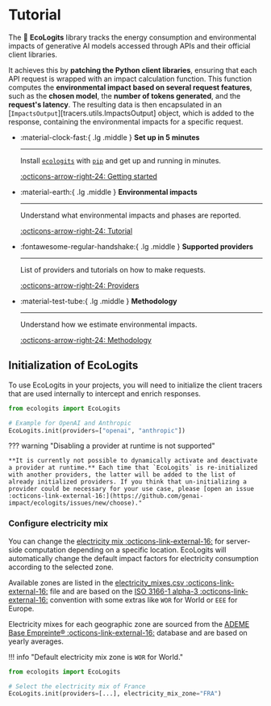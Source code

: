 # Tutorial

The :seedling: **EcoLogits** library tracks the energy consumption and environmental impacts of generative AI models accessed through APIs and their official client libraries. 

It achieves this by **patching the Python client libraries**, ensuring that each API request is wrapped with an impact calculation function. This function computes the **environmental impact based on several request features**, such as the **chosen model**, the **number of tokens generated**, and the **request's latency**. The resulting data is then encapsulated in an [`ImpactsOutput`][tracers.utils.ImpactsOutput] object, which is added to the response, containing the environmental impacts for a specific request.


<div class="grid cards" markdown>

-   :material-clock-fast:{ .lg .middle } __Set up in 5 minutes__

    ---

    Install [`ecologits`](#) with [`pip`](#) and get up
    and running in minutes.

    [:octicons-arrow-right-24: Getting started](../index.md)

-   :material-earth:{ .lg .middle } __Environmental impacts__

    ---

    Understand what environmental impacts and phases are reported.  

    [:octicons-arrow-right-24: Tutorial](impacts.md)

-   :fontawesome-regular-handshake:{ .lg .middle } __Supported providers__

    ---

    List of providers and tutorials on how to make requests.

    [:octicons-arrow-right-24: Providers](providers.md)

-   :material-test-tube:{ .lg .middle } __Methodology__

    ---
    
    Understand how we estimate environmental impacts.
    
    [:octicons-arrow-right-24: Methodology](../methodology/index.md)

</div>


## Initialization of EcoLogits

To use EcoLogits in your projects, you will need to initialize the client tracers that are used internally to intercept and enrich responses.

```python
from ecologits import EcoLogits

# Example for OpenAI and Anthropic
EcoLogits.init(providers=["openai", "anthropic"])
```

??? warning "Disabling a provider at runtime is not supported"

    **It is currently not possible to dynamically activate and deactivate a provider at runtime.** Each time that `EcoLogits` is re-initialized with another providers, the latter will be added to the list of already initialized providers. If you think that un-initializing a provider could be necessary for your use case, please [open an issue :octicons-link-external-16:](https://github.com/genai-impact/ecologits/issues/new/choose)."


### Configure electricity mix

You can change the [electricity mix :octicons-link-external-16:](https://ourworldindata.org/electricity-mix) for server-side computation depending on a specific location. EcoLogits will automatically change the default impact factors for electricity consumption according to the selected zone. 

Available zones are listed in the [electricity_mixes.csv :octicons-link-external-16:](https://github.com/genai-impact/ecologits/blob/main/ecologits/data/electricity_mixes.csv) file and are based on the [ISO 3166-1 alpha-3 :octicons-link-external-16:](https://en.wikipedia.org/wiki/ISO_3166-1_alpha-3) convention with some extras like `WOR` for World or `EEE` for Europe. 

Electricity mixes for each geographic zone are sourced from the [ADEME Base Empreinte® :octicons-link-external-16:](https://base-empreinte.ademe.fr/) database and are based on yearly averages.

!!! info "Default electricity mix zone is `WOR` for World."

```python title="Select a different electricity mix"
from ecologits import EcoLogits

# Select the electricity mix of France
EcoLogits.init(providers=[...], electricity_mix_zone="FRA")
```
